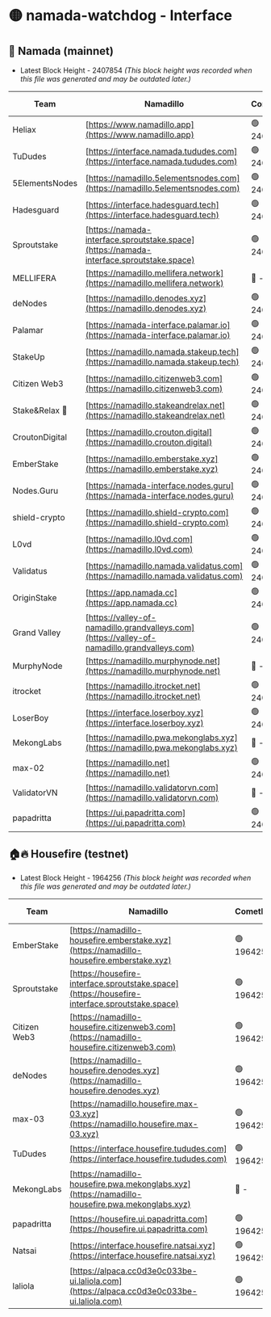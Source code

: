 # 🟡 namada-watchdog - Interface

## 🚀 Namada (mainnet)
- Latest Block Height - 2407854 *(This block height was recorded when this file was generated and may be outdated later.)*

| Team | Namadillo | CometBFT | Indexer | MASP Indexer |
|-|-|-|-|-|
| Heliax | [https://www.namadillo.app](https://www.namadillo.app) | 🟢 2407837 | 🟢 2407837 | 🟢 2407837 |
| TuDudes | [https://interface.namada.tududes.com](https://interface.namada.tududes.com) | 🟢 2407837 | 🟢 2407837 | 🟢 2407837 |
| 5ElementsNodes | [https://namadillo.5elementsnodes.com](https://namadillo.5elementsnodes.com) | 🟢 2407837 | 🟢 2407837 | 🟢 2407837 |
| Hadesguard | [https://interface.hadesguard.tech](https://interface.hadesguard.tech) | 🟢 2407838 | 🟢 2407837 | 🟢 2407837 |
| Sproutstake | [https://namada-interface.sproutstake.space](https://namada-interface.sproutstake.space) | 🟢 2407838 | 🟢 2407838 | 🟢 2407838 |
| MELLIFERA | [https://namadillo.mellifera.network](https://namadillo.mellifera.network) | 🔴 - | 🔴 - | 🔴 - |
| deNodes | [https://namadillo.denodes.xyz](https://namadillo.denodes.xyz) | 🟢 2407841 | 🟢 2407841 | 🟢 2407840 |
| Palamar | [https://namada-interface.palamar.io](https://namada-interface.palamar.io) | 🟢 2407841 | 🟢 2407841 | 🟢 2407841 |
| StakeUp | [https://namadillo.namada.stakeup.tech](https://namadillo.namada.stakeup.tech) | 🟢 2407842 | 🟢 2407842 | 🟢 2407842 |
| Citizen Web3 | [https://namadillo.citizenweb3.com](https://namadillo.citizenweb3.com) | 🟢 2407843 | 🟢 2407842 | 🟢 2407842 |
| Stake&Relax 🦥 | [https://namadillo.stakeandrelax.net](https://namadillo.stakeandrelax.net) | 🟢 2407843 | 🟢 2407843 | 🟢 2407843 |
| CroutonDigital | [https://namadillo.crouton.digital](https://namadillo.crouton.digital) | 🟢 2407844 | 🟢 2407843 | 🟢 2407843 |
| EmberStake | [https://namadillo.emberstake.xyz](https://namadillo.emberstake.xyz) | 🟢 2407844 | 🟢 2407844 | 🟢 2407844 |
| Nodes.Guru | [https://namada-interface.nodes.guru](https://namada-interface.nodes.guru) | 🟢 2407844 | 🟢 2407844 | 🟢 2407844 |
| shield-crypto | [https://namadillo.shield-crypto.com](https://namadillo.shield-crypto.com) | 🟢 2407811 | 🟡 2407748 | 🟢 2407809 |
| L0vd | [https://namadillo.l0vd.com](https://namadillo.l0vd.com) | 🟢 2407846 | 🟢 2407846 | 🟢 2407846 |
| Validatus | [https://namadillo.namada.validatus.com](https://namadillo.namada.validatus.com) | 🟢 2407847 | 🟢 2407847 | 🟢 2407847 |
| OriginStake | [https://app.namada.cc](https://app.namada.cc) | 🟢 2407847 | 🟢 2407847 | 🟢 2407847 |
| Grand Valley | [https://valley-of-namadillo.grandvalleys.com](https://valley-of-namadillo.grandvalleys.com) | 🟢 2407848 | 🟢 2407847 | 🟢 2407848 |
| MurphyNode | [https://namadillo.murphynode.net](https://namadillo.murphynode.net) | 🔴 - | 🔴 - | 🔴 - |
| itrocket | [https://namadillo.itrocket.net](https://namadillo.itrocket.net) | 🟢 2407850 | 🟢 2407850 | 🟢 2407850 |
| LoserBoy | [https://interface.loserboy.xyz](https://interface.loserboy.xyz) | 🟢 2407851 | 🟢 2407850 | 🟢 2407850 |
| MekongLabs | [https://namadillo.pwa.mekonglabs.xyz](https://namadillo.pwa.mekonglabs.xyz) | 🔴 - | 🔴 - | 🔴 - |
| max-02 | [https://namadillo.net](https://namadillo.net) | 🟢 2407851 | 🟢 2407851 | 🟢 2407851 |
| ValidatorVN | [https://namadillo.validatorvn.com](https://namadillo.validatorvn.com) | 🔴 - | 🔴 - | 🔴 - |
| papadritta | [https://ui.papadritta.com](https://ui.papadritta.com) | 🟢 2407854 | 🟢 2407854 | 🟢 2407854 |

## 🏠🔥 Housefire (testnet)
- Latest Block Height - 1964256 *(This block height was recorded when this file was generated and may be outdated later.)*

| Team | Namadillo | CometBFT | Indexer | MASP Indexer |
|-|-|-|-|-|
| EmberStake | [https://namadillo-housefire.emberstake.xyz](https://namadillo-housefire.emberstake.xyz) | 🟢 1964253 | 🟢 1964253 | 🟢 1964253 |
| Sproutstake | [https://housefire-interface.sproutstake.space](https://housefire-interface.sproutstake.space) | 🟢 1964253 | 🟢 1964253 | 🟢 1964253 |
| Citizen Web3 | [https://namadillo-housefire.citizenweb3.com](https://namadillo-housefire.citizenweb3.com) | 🟢 1964254 | 🔴 1887621 | 🟢 1964253 |
| deNodes | [https://namadillo-housefire.denodes.xyz](https://namadillo-housefire.denodes.xyz) | 🟢 1964254 | 🟢 1964254 | 🟢 1964254 |
| max-03 | [https://namadillo.housefire.max-03.xyz](https://namadillo.housefire.max-03.xyz) | 🟢 1964254 | 🟢 1964254 | 🟢 1964255 |
| TuDudes | [https://interface.housefire.tududes.com](https://interface.housefire.tududes.com) | 🟢 1964255 | 🔴 1896505 | 🟢 1964255 |
| MekongLabs | [https://namadillo-housefire.pwa.mekonglabs.xyz](https://namadillo-housefire.pwa.mekonglabs.xyz) | 🔴 - | 🔴 - | 🔴 - |
| papadritta | [https://housefire.ui.papadritta.com](https://housefire.ui.papadritta.com) | 🟢 1964255 | 🟢 1964255 | 🟢 1964255 |
| Natsai | [https://interface.housefire.natsai.xyz](https://interface.housefire.natsai.xyz) | 🟢 1964256 | 🟢 1964256 | 🟢 1964255 |
| laliola | [https://alpaca.cc0d3e0c033be-ui.laliola.com](https://alpaca.cc0d3e0c033be-ui.laliola.com) | 🟢 1964256 | 🟢 1964256 | 🟢 1964256 |


